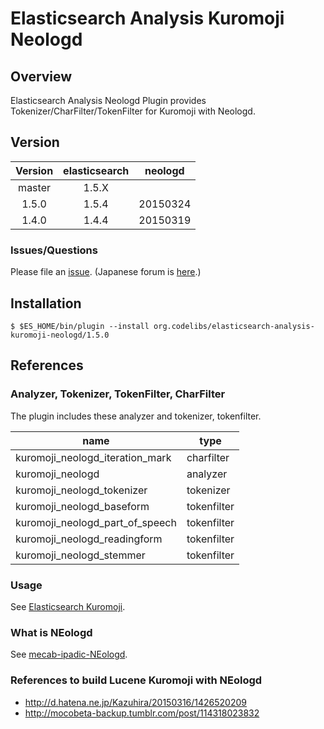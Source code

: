 Elasticsearch Analysis Kuromoji Neologd
=======================

## Overview

Elasticsearch Analysis Neologd Plugin provides Tokenizer/CharFilter/TokenFilter for Kuromoji with Neologd.

## Version

| Version   | elasticsearch | neologd  |
|:---------:|:-------------:|:--------:|
| master    | 1.5.X         |          |
| 1.5.0     | 1.5.4         | 20150324 |
| 1.4.0     | 1.4.4         | 20150319 |

### Issues/Questions

Please file an [issue](https://github.com/codelibs/elasticsearch-analysis-kuromoji-neologd/issues "issue").
(Japanese forum is [here](https://github.com/codelibs/codelibs-ja-forum "here").)

## Installation

    $ $ES_HOME/bin/plugin --install org.codelibs/elasticsearch-analysis-kuromoji-neologd/1.5.0

## References

### Analyzer, Tokenizer, TokenFilter, CharFilter

The plugin includes these analyzer and tokenizer, tokenfilter.

| name                    | type        |
|-------------------------|-------------|
| kuromoji\_neologd\_iteration\_mark | charfilter  |
| kuromoji\_neologd                | analyzer    |
| kuromoji\_neologd\_tokenizer      | tokenizer   |
| kuromoji\_neologd\_baseform       | tokenfilter |
| kuromoji\_neologd\_part\_of\_speech | tokenfilter |
| kuromoji\_neologd\_readingform    | tokenfilter |
| kuromoji\_neologd\_stemmer        | tokenfilter |

### Usage

See [Elasticsearch Kuromoji](https://github.com/elastic/elasticsearch-analysis-kuromoji "elasticsearch-analysis-kuromoji").

### What is NEologd

See [mecab-ipadic-NEologd](https://github.com/neologd/mecab-ipadic-neologd "mecab-ipadic-NEologd").

### References to build Lucene Kuromoji with NEologd

* http://d.hatena.ne.jp/Kazuhira/20150316/1426520209
* http://mocobeta-backup.tumblr.com/post/114318023832
